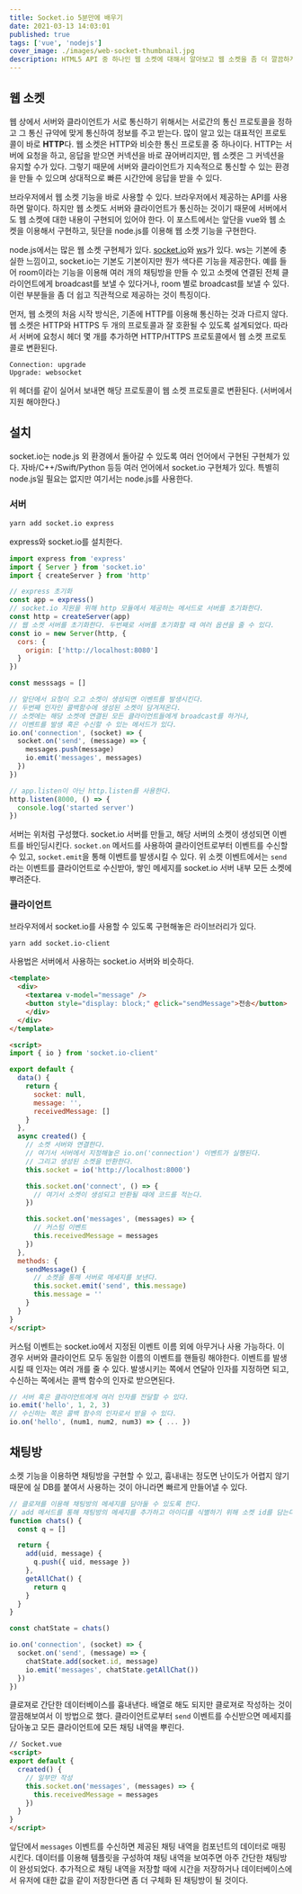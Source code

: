 ```yaml
---
title: Socket.io 5분만에 배우기
date: 2021-03-13 14:03:01
published: true
tags: ['vue', 'nodejs']
cover_image: ./images/web-socket-thumbnail.jpg
description: HTML5 API 중 하나인 웹 소켓에 대해서 알아보고 웹 소켓을 좀 더 깔끔하게 사용할 수 있는 라이브러리인 Socket.io를 사용하는 방법을 정리하기
---
```


## 웹 소켓

웹 상에서 서버와 클라이언트가 서로 통신하기 위해서는 서로간의 통신 프로토콜을 정하고 그 통신 규약에 맞게 통신하여 정보를 주고 받는다. 많이 알고 있는 대표적인 프로토콜이 바로 **HTTP**다. 웹 소켓은 HTTP와 비슷한 통신 프로토콜 중 하나이다. HTTP는 서버에 요청을 하고, 응답을 받으면 커넥션을 바로 끊어버리지만, 웹 소켓은 그 커넥션을 유지할 수가 있다. 그렇기 때문에 서버와 클라이언트가 지속적으로 통신할 수 있는 환경을 만들 수 있으며 상대적으로 빠른 시간안에 응답을 받을 수 있다.

브라우저에서 웹 소켓 기능을 바로 사용할 수 있다. 브라우저에서 제공하는 API를 사용하면 말이다. 하지만 웹 소켓도 서버와 클라이언트가 통신하는 것이기 때문에 서버에서도 웹 소켓에 대한 내용이 구현되어 있어야 한다. 이 포스트에서는 앞단을 vue와 웹 소켓을 이용해서 구현하고, 뒷단을 node.js를 이용해 웹 소켓 기능을 구현한다.

node.js에서는 많은 웹 소켓 구현체가 있다. [socket.io](https://github.com/socketio/socket.io)와 [ws](https://github.com/websockets/ws)가 있다. ws는 기본에 충실한 느낌이고, socket.io는 기본도 기본이지만 뭔가 색다른 기능을 제공한다. 예를 들어 room이라는 기능을 이용해 여러 개의 채팅방을 만들 수 있고 소켓에 연결된 전체 클라이언트에게 broadcast를 보낼 수 있다거나, room 별로 broadcast를 보낼 수 있다. 이런 부분들을 좀 더 쉽고 직관적으로 제공하는 것이 특징이다.

먼저, 웹 소켓의 처음 시작 방식은, 기존에 HTTP를 이용해 통신하는 것과 다르지 않다. 웹 소켓은 HTTP와 HTTPS 두 개의 프로토콜과 잘 호환될 수 있도록 설계되었다. 따라서 서버에 요청시 헤더 몇 개를 추가하면 HTTP/HTTPS 프로토콜에서 웹 소켓 프로토콜로 변환된다.

```plain
Connection: upgrade
Upgrade: websocket
```

위 헤더를 같이 실어서 보내면 해당 프로토콜이 웹 소켓 프로토콜로 변환된다. (서버에서 지원 해야한다.)

## 설치

socket.io는 node.js 외 환경에서 돌아갈 수 있도록 여러 언어에서 구현된 구현체가 있다. 자바/C++/Swift/Python 등등 여러 언어에서 socket.io 구현체가 있다. 특별히 node.js일 필요는 없지만 여기서는 node.js를 사용한다.

### 서버

```sh
yarn add socket.io express
```

express와 socket.io를 설치한다.

```js
import express from 'express'
import { Server } from 'socket.io'
import { createServer } from 'http'

// express 초기화
const app = express()
// socket.io 지원을 위해 http 모듈에서 제공하는 메서드로 서버를 초기화한다.
const http = createServer(app)
// 웹 소켓 서버를 초기화한다. 두번째로 서버를 초기화할 때 여러 옵션을 줄 수 있다.
const io = new Server(http, {
  cors: {
    origin: ['http://localhost:8080']
  }
})

const messsags = []

// 앞단에서 요청이 오고 소켓이 생성되면 이벤트를 발생시킨다.
// 두번째 인자인 콜백함수에 생성된 소켓이 담겨져온다.
// 소켓에는 해당 소켓에 연결된 모든 클라이언트들에게 broadcast를 하거나,
// 이벤트를 발생 혹은 수신할 수 있는 메서드가 있다.
io.on('connection', (socket) => {
  socket.on('send', (message) => {
    messages.push(message)
    io.emit('messages', messages)
  })
})

// app.listen이 아닌 http.listen를 사용한다.
http.listen(8000, () => {
  console.log('started server')
})
```

서버는 위처럼 구성했다. socket.io 서버를 만들고, 해당 서버의 소켓이 생성되면 이벤트를 바인딩시킨다. `socket.on` 메서드를 사용하여 클라이언트로부터 이벤트를 수신할 수 있고, `socket.emit`을 통해 이벤트를 발생시킬 수 있다. 위 소켓 이벤트에서는 `send` 라는 이벤트를 클라이언트로 수신받아, 쌓인 메세지를 socket.io 서버 내부 모든 소켓에 뿌려준다.

### 클라이언트

브라우저에서 socket.io를 사용할 수 있도록 구현해놓은 라이브러리가 있다.

```sh
yarn add socket.io-client
```

사용법은 서버에서 사용하는 socket.io 서버와 비슷하다.

```html
<template>
  <div>
    <textarea v-model="message" />
    <button style="display: block;" @click="sendMessage">전송</button>
    </div>
  </div>
</template>

<script>
import { io } from 'socket.io-client'

export default {
  data() {
    return {
      socket: null,
      message: '',
      receivedMessage: []
    }
  },
  async created() {
    // 소켓 서버와 연결한다.
    // 여기서 서버에서 지정해놓은 io.on('connection') 이벤트가 실행된다.
    // 그리고 생성된 소켓을 반환한다.
    this.socket = io('http://localhost:8000')

    this.socket.on('connect', () => {
      // 여기서 소켓이 생성되고 반환될 때에 코드를 적는다.
    })

    this.socket.on('messages', (messages) => {
      // 커스텀 이벤트
      this.receivedMessage = messages
    })
  },
  methods: {
    sendMessage() {
      // 소켓을 통해 서버로 메세지를 보낸다.
      this.socket.emit('send', this.message)
      this.message = ''
    }
  }
}
</script>
```

커스텀 이벤트는 socket.io에서 지정된 이벤트 이름 외에 아무거나 사용 가능하다. 이 경우 서버와 클라이언트 모두 동일한 이름의 이벤트를 핸들링 해야한다. 이벤트를 발생시킬 때 인자는 여러 개를 줄 수 있다. 발생시키는 쪽에서 연달아 인자를 지정하면 되고, 수신하는 쪽에서는 콜백 함수의 인자로 받으면된다.

```js
// 서버 혹은 클라이언트에게 여러 인자를 전달할 수 있다.
io.emit('hello', 1, 2, 3)
// 수신하는 쪽은 콜백 함수의 인자로서 받을 수 있다.
io.on('hello', (num1, num2, num3) => { ... })
```

## 채팅방

소켓 기능을 이용하면 채팅방을 구현할 수 있고, 흉내내는 정도면 난이도가 어렵지 않기 때문에 실 DB를 붙여서 사용하는 것이 아니라면 빠르게 만들어낼 수 있다.

```js
// 클로져를 이용해 채팅방의 메세지를 담아둘 수 있도록 한다.
// add 메서드를 통해 채팅방의 메세지를 추가하고 아이디를 식별하기 위해 소켓 id를 담는다.
function chats() {
  const q = []

  return {
    add(uid, message) {
      q.push({ uid, message })
    },
    getAllChat() {
      return q
    }
  }
}

const chatState = chats()

io.on('connection', (socket) => {
  socket.on('send', (message) => {
    chatState.add(socket.id, message)
    io.emit('messages', chatState.getAllChat())
  })
})
```

클로져로 간단한 데이터베이스를 흉내낸다. 배열로 해도 되지만 클로져로 작성하는 것이 깔끔해보여서 이 방법으로 했다. 클라이언트로부터 `send` 이벤트를 수신받으면 메세지를 담아놓고 모든 클라이언트에 모든 채팅 내역을 뿌린다.

```html
// Socket.vue
<script>
export default {
  created() {
    // 일부만 작성
    this.socket.on('messages', (messages) => {
      this.receivedMessage = messages
    })
  }
}
</script>
```

앞단에서 `messages` 이벤트를 수신하면 제공된 채팅 내역을 컴포넌트의 데이터로 매핑시킨다. 데이터를 이용해 템플릿을 구성하여 채팅 내역을 보여주면 아주 간단한 채팅방이 완성되었다. 추가적으로 채팅 내역을 저장할 때에 시간을 저장하거나 데이터베이스에서 유저에 대한 값을 같이 저장한다면 좀 더 구체화 된 채팅방이 될 것이다.
